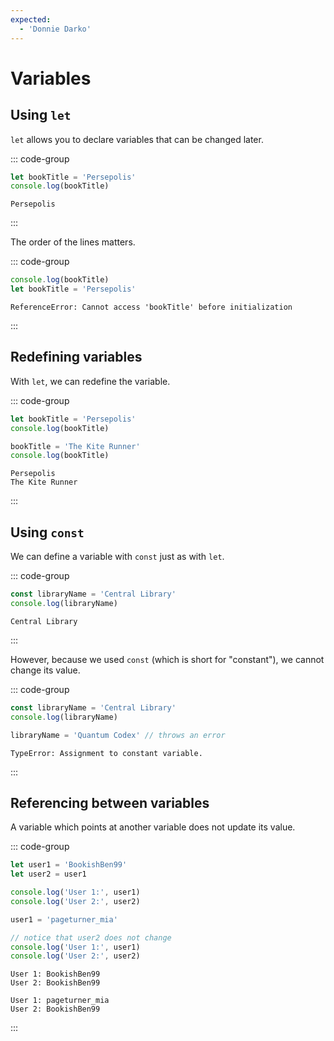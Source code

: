 ```yaml
---
expected:
  - 'Donnie Darko'
---
```


# Variables

<Vimeo id="911842928" />

## Using `let`

`let` allows you to declare variables that can be changed later.

::: code-group

```js
let bookTitle = 'Persepolis'
console.log(bookTitle)
```

```console [output]
Persepolis
```

:::

The order of the lines matters.

::: code-group

```js
console.log(bookTitle)
let bookTitle = 'Persepolis'
```

```console [output]
ReferenceError: Cannot access 'bookTitle' before initialization
```

:::

## Redefining variables

With `let`, we can redefine the variable.

::: code-group

```js
let bookTitle = 'Persepolis'
console.log(bookTitle)

bookTitle = 'The Kite Runner'
console.log(bookTitle)
```

```console [output]
Persepolis
The Kite Runner
```

:::

## Using `const`

We can define a variable with `const` just as with `let`.

::: code-group

```js
const libraryName = 'Central Library'
console.log(libraryName)
```

```console [output]
Central Library
```

:::

However, because we used `const` (which is short for "constant"), we cannot
change its value.

::: code-group

```js
const libraryName = 'Central Library'
console.log(libraryName)

libraryName = 'Quantum Codex' // throws an error
```

```console [output]
TypeError: Assignment to constant variable.
```

:::

## Referencing between variables

A variable which points at another variable does not update its value.

::: code-group

```js
let user1 = 'BookishBen99'
let user2 = user1

console.log('User 1:', user1)
console.log('User 2:', user2)

user1 = 'pageturner_mia'

// notice that user2 does not change
console.log('User 1:', user1)
console.log('User 2:', user2)
```

```console [output]
User 1: BookishBen99
User 2: BookishBen99

User 1: pageturner_mia
User 2: BookishBen99
```

:::

<!-- ## Try it

1. Create a variable called `movie` and assign it to the string
   `'Donnie Darko'`.
1. Log `movie` to the console.

<Exercise>

```js
// code here
```

</Exercise> -->
